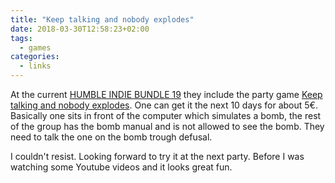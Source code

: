 ```yaml
---
title: "Keep talking and nobody explodes"
date: 2018-03-30T12:58:23+02:00
tags:
  - games
categories:
  - links
---
```


At the current [HUMBLE INDIE BUNDLE
19](https://www.humblebundle.com/games/humble-indie-bundle-19) they
include the party game [Keep talking and nobody
explodes](http://www.keeptalkinggame.com).  One can get it the next 10
days for about 5€.  Basically one sits in front of the computer which
simulates a bomb, the rest of the group has the bomb manual and is not
allowed to see the bomb.  They need to talk the one on the bomb trough
defusal.

I couldn't resist.  Looking forward to try it at the next party.
Before I was watching some Youtube videos and it looks great fun.
